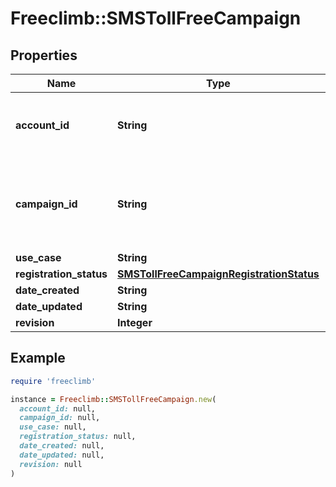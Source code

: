 # Freeclimb::SMSTollFreeCampaign

## Properties

| Name | Type | Description | Notes |
| ---- | ---- | ----------- | ----- |
| **account_id** | **String** | ID of the account that created this toll-free campaign |  |
| **campaign_id** | **String** | Alphanumeric identifier used by the platform to identify this toll-free campaign |  |
| **use_case** | **String** |  |  |
| **registration_status** | [**SMSTollFreeCampaignRegistrationStatus**](SMSTollFreeCampaignRegistrationStatus.md) |  |  |
| **date_created** | **String** |  |  |
| **date_updated** | **String** |  |  |
| **revision** | **Integer** |  |  |

## Example

```ruby
require 'freeclimb'

instance = Freeclimb::SMSTollFreeCampaign.new(
  account_id: null,
  campaign_id: null,
  use_case: null,
  registration_status: null,
  date_created: null,
  date_updated: null,
  revision: null
)
```

